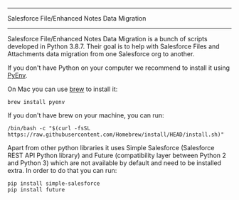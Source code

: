 *********************************************
Salesforce File/Enhanced Notes Data Migration
*********************************************

Salesforce File/Enhanced Notes Data Migration is a bunch of scripts developed in Python 3.8.7. Their goal is to help with Salesforce Files and Attachments data migration from one Salesforce org to another.

If you don't have Python on your computer we recommend to install it using [PyEnv](https://github.com/pyenv/pyenv).

On Mac you can use [brew](https://github.com/rbenv/rbenv) to install it:

    brew install pyenv
    
If you don't have brew on your machine, you can run:

    /bin/bash -c "$(curl -fsSL https://raw.githubusercontent.com/Homebrew/install/HEAD/install.sh)"

Apart from other python libraries it uses Simple Salesforce (Salesforce REST API Python library) and Future (compatibility layer between Python 2 and Python 3) which are not available by default and need to be installed extra. In order to do that you can run:

    pip install simple-salesforce
    pip install future
